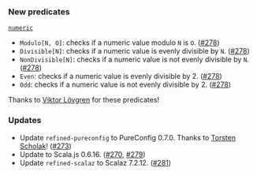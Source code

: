 ### New predicates

[`numeric`](https://github.com/fthomas/refined/blob/v0.8.1/modules/core/shared/src/main/scala/eu/timepit/refined/numeric.scala)

* `Modulo[N, O]`: checks if a numeric value modulo `N` is `O`. ([#278][#278])
* `Divisible[N]`: checks if a numeric value is evenly divisible by `N`. ([#278][#278])
* `NonDivisible[N]`: checks if a numeric value is not evenly divisible by `N`. ([#278][#278])
* `Even`: checks if a numeric value is evenly divisible by 2. ([#278][#278])
* `Odd`: checks if a numeric value is not evenly divisible by 2. ([#278][#278])

Thanks to [Viktor Lövgren](https://github.com/vlovgr) for these predicates!

### Updates

* Update `refined-pureconfig` to PureConfig 0.7.0.
  Thanks to [Torsten Scholak](https://github.com/tscholak)!
  ([#273][#273])
* Update to Scala.js 0.6.16. ([#270][#270], [#279][#279])
* Update `refined-scalaz` to Scalaz 7.2.12. ([#281][#281])

[#270]: https://github.com/fthomas/refined/pull/270
[#273]: https://github.com/fthomas/refined/pull/273
[#278]: https://github.com/fthomas/refined/pull/278
[#279]: https://github.com/fthomas/refined/pull/279
[#281]: https://github.com/fthomas/refined/pull/281
